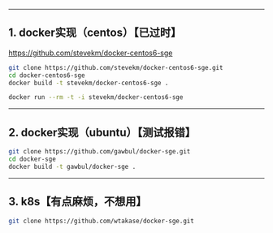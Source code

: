 
---
## 1. docker实现（centos）【已过时】

https://github.com/stevekm/docker-centos6-sge

```bash
git clone https://github.com/stevekm/docker-centos6-sge.git
cd docker-centos6-sge
docker build -t stevekm/docker-centos6-sge .

docker run --rm -t -i stevekm/docker-centos6-sge
```


---
## 2. docker实现（ubuntu）【测试报错】

```bash
git clone https://github.com/gawbul/docker-sge.git
cd docker-sge
docker build -t gawbul/docker-sge .
```


---
## 3. k8s【有点麻烦，不想用】

```bash
git clone https://github.com/wtakase/docker-sge.git
```


